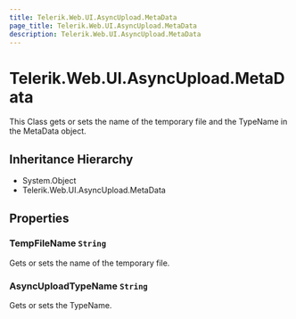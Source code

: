 ```yaml
---
title: Telerik.Web.UI.AsyncUpload.MetaData
page_title: Telerik.Web.UI.AsyncUpload.MetaData
description: Telerik.Web.UI.AsyncUpload.MetaData
---
```


# Telerik.Web.UI.AsyncUpload.MetaData

This Class gets or sets the name of
            the temporary file and the TypeName in the MetaData object.

## Inheritance Hierarchy

* System.Object
* Telerik.Web.UI.AsyncUpload.MetaData

## Properties

###  TempFileName `String`

Gets or sets the name of the temporary file.

###  AsyncUploadTypeName `String`

Gets or sets the TypeName.

